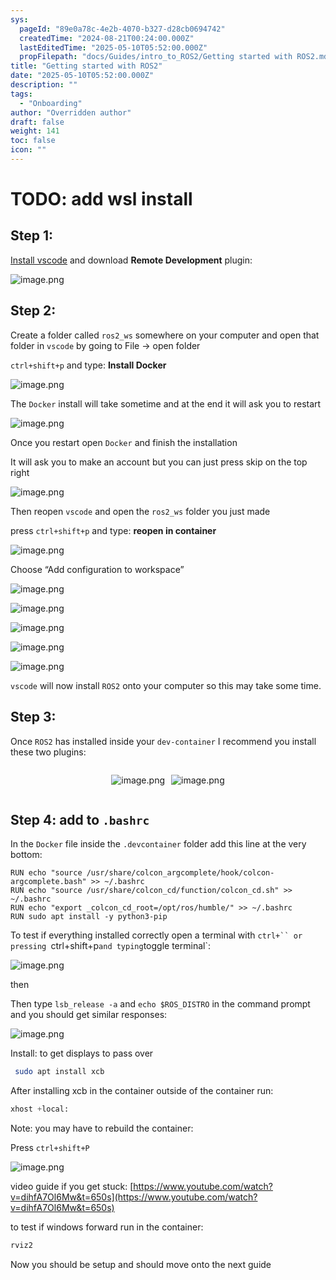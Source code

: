 ```yaml
---
sys:
  pageId: "89e0a78c-4e2b-4070-b327-d28cb0694742"
  createdTime: "2024-08-21T00:24:00.000Z"
  lastEditedTime: "2025-05-10T05:52:00.000Z"
  propFilepath: "docs/Guides/intro_to_ROS2/Getting started with ROS2.md"
title: "Getting started with ROS2"
date: "2025-05-10T05:52:00.000Z"
description: ""
tags:
  - "Onboarding"
author: "Overridden author"
draft: false
weight: 141
toc: false
icon: ""
---
```


# TODO: add wsl install

## Step 1:

[Install vscode](https://code.visualstudio.com/download) and download **Remote Development** plugin:

![image.png](https://prod-files-secure.s3.us-west-2.amazonaws.com/d518164a-d88e-44d1-a4ee-3adb3bd8bce0/efb52993-1881-4a40-b95e-6f020334f022/image.png?X-Amz-Algorithm=AWS4-HMAC-SHA256&X-Amz-Content-Sha256=UNSIGNED-PAYLOAD&X-Amz-Credential=ASIAZI2LB466RFC5KFYJ%2F20250704%2Fus-west-2%2Fs3%2Faws4_request&X-Amz-Date=20250704T110823Z&X-Amz-Expires=3600&X-Amz-Security-Token=IQoJb3JpZ2luX2VjECIaCXVzLXdlc3QtMiJHMEUCIQDYHFWaheD%2FrhCF7WMMYyxTaZcO7kMchUNYLM83d7jgJwIgQRV91q02OkFvW8U%2F9iceYA6j58iSXzxwkRl49PWIRy8q%2FwMIKxAAGgw2Mzc0MjMxODM4MDUiDLZhTNkSSuegys3GNyrcA%2BlrYxGznSdilxsadzjy87IjAcKygr%2F%2FMis1oj5e0m5U6Z434iYOuTF3gtvzGSJts9wWzejAfC1VD66H8dCz7lFpufZOhlb%2BLCMe4UdJg9AQiiXGWQwquAnrpEjV0hPGu0P%2F2JHeUVCyiKGVRMO2x5QuCn%2FgPq%2B7ZxFt6TgzPPSnXfn2YRXeT%2FU2R2c09gicCVTZ0SOYFyyT1agQ8KEVCnFPm%2FIdgQDkss5F%2BjcyHUQhXn6%2FvrsX73dsY4TkiOvdxaqeu%2FDP4Xihv4xEIgIfh1G2vhLdAftr0CeutgcbbXxyBQ8j7nqitANUioR65ODzEWWJgiKyhnxdDrPY6fMrUi%2BmofoxCR4iwZsQCZZZD04zwE1zrjLZ1X0joy%2BESci%2BAN%2F3mKyjVFwTa8mejhED%2Bsx%2BzDXf%2FyI3P%2FAl8apge97rpStQTQ7pcGcsY0dWQVh1IUWhWeV%2F9AICa5%2FGW%2FY%2B9kWNc7umfn31FtvdQmyEIMAaLSGm3jijEMBaRt1LC03JhkrqTUGjjycA%2FLPHIoJWJV54VmTR0d3bUby4%2FCvwLG4Gfb66%2BMDVVGs1owyMU4wETkDIFzZTAizszeUQ54rTtgVkjXVHyEp%2BHZo6U5ksXGP5QCirMCd2Ii96lxPMMO29nsMGOqUB7c%2BCEOguNGvbnQC7g3%2FZqWj4rjtXArR%2FcVHqW7yEf%2B0LK6cHIZmomA9UvJa5Zu7sYBkOt%2BWH9T%2BayWhAGMDyiwgzk00a4rnVp%2BZLZhJ7fKHpkFwq6nmrtceK68uUcHFq%2BXu4aYsa%2BzHoOYvwRnFAOIV%2FjbWS4ARnH3g%2FSxTl85rJRUxTLgxu6xuK85lTmhn7PcswgyiWccJhBjhPlBZyWs8aEHb%2F&X-Amz-Signature=290907997fe4bb38fd95343bbf29eeaf3cad029021805aabc97a85ec82b784b3&X-Amz-SignedHeaders=host&x-amz-checksum-mode=ENABLED&x-id=GetObject)

## Step 2:

Create a folder called `ros2_ws` somewhere on your computer and open that folder in `vscode` by going to File → open folder 

`ctrl+shift+p` and type: **Install Docker**

![image.png](https://prod-files-secure.s3.us-west-2.amazonaws.com/d518164a-d88e-44d1-a4ee-3adb3bd8bce0/2269dc0e-1cd5-47ff-bceb-c04ad9b2eab0/image.png?X-Amz-Algorithm=AWS4-HMAC-SHA256&X-Amz-Content-Sha256=UNSIGNED-PAYLOAD&X-Amz-Credential=ASIAZI2LB466RFC5KFYJ%2F20250704%2Fus-west-2%2Fs3%2Faws4_request&X-Amz-Date=20250704T110823Z&X-Amz-Expires=3600&X-Amz-Security-Token=IQoJb3JpZ2luX2VjECIaCXVzLXdlc3QtMiJHMEUCIQDYHFWaheD%2FrhCF7WMMYyxTaZcO7kMchUNYLM83d7jgJwIgQRV91q02OkFvW8U%2F9iceYA6j58iSXzxwkRl49PWIRy8q%2FwMIKxAAGgw2Mzc0MjMxODM4MDUiDLZhTNkSSuegys3GNyrcA%2BlrYxGznSdilxsadzjy87IjAcKygr%2F%2FMis1oj5e0m5U6Z434iYOuTF3gtvzGSJts9wWzejAfC1VD66H8dCz7lFpufZOhlb%2BLCMe4UdJg9AQiiXGWQwquAnrpEjV0hPGu0P%2F2JHeUVCyiKGVRMO2x5QuCn%2FgPq%2B7ZxFt6TgzPPSnXfn2YRXeT%2FU2R2c09gicCVTZ0SOYFyyT1agQ8KEVCnFPm%2FIdgQDkss5F%2BjcyHUQhXn6%2FvrsX73dsY4TkiOvdxaqeu%2FDP4Xihv4xEIgIfh1G2vhLdAftr0CeutgcbbXxyBQ8j7nqitANUioR65ODzEWWJgiKyhnxdDrPY6fMrUi%2BmofoxCR4iwZsQCZZZD04zwE1zrjLZ1X0joy%2BESci%2BAN%2F3mKyjVFwTa8mejhED%2Bsx%2BzDXf%2FyI3P%2FAl8apge97rpStQTQ7pcGcsY0dWQVh1IUWhWeV%2F9AICa5%2FGW%2FY%2B9kWNc7umfn31FtvdQmyEIMAaLSGm3jijEMBaRt1LC03JhkrqTUGjjycA%2FLPHIoJWJV54VmTR0d3bUby4%2FCvwLG4Gfb66%2BMDVVGs1owyMU4wETkDIFzZTAizszeUQ54rTtgVkjXVHyEp%2BHZo6U5ksXGP5QCirMCd2Ii96lxPMMO29nsMGOqUB7c%2BCEOguNGvbnQC7g3%2FZqWj4rjtXArR%2FcVHqW7yEf%2B0LK6cHIZmomA9UvJa5Zu7sYBkOt%2BWH9T%2BayWhAGMDyiwgzk00a4rnVp%2BZLZhJ7fKHpkFwq6nmrtceK68uUcHFq%2BXu4aYsa%2BzHoOYvwRnFAOIV%2FjbWS4ARnH3g%2FSxTl85rJRUxTLgxu6xuK85lTmhn7PcswgyiWccJhBjhPlBZyWs8aEHb%2F&X-Amz-Signature=6c247ef832160713dcf8726b35a1c72ce313820728abd7af17ff49c1a0be1908&X-Amz-SignedHeaders=host&x-amz-checksum-mode=ENABLED&x-id=GetObject)

The `Docker` install will take sometime and at the end it will ask you to restart

![image.png](https://prod-files-secure.s3.us-west-2.amazonaws.com/d518164a-d88e-44d1-a4ee-3adb3bd8bce0/ed233f78-be33-4b1f-b89c-9c346c0e961e/image.png?X-Amz-Algorithm=AWS4-HMAC-SHA256&X-Amz-Content-Sha256=UNSIGNED-PAYLOAD&X-Amz-Credential=ASIAZI2LB466RFC5KFYJ%2F20250704%2Fus-west-2%2Fs3%2Faws4_request&X-Amz-Date=20250704T110823Z&X-Amz-Expires=3600&X-Amz-Security-Token=IQoJb3JpZ2luX2VjECIaCXVzLXdlc3QtMiJHMEUCIQDYHFWaheD%2FrhCF7WMMYyxTaZcO7kMchUNYLM83d7jgJwIgQRV91q02OkFvW8U%2F9iceYA6j58iSXzxwkRl49PWIRy8q%2FwMIKxAAGgw2Mzc0MjMxODM4MDUiDLZhTNkSSuegys3GNyrcA%2BlrYxGznSdilxsadzjy87IjAcKygr%2F%2FMis1oj5e0m5U6Z434iYOuTF3gtvzGSJts9wWzejAfC1VD66H8dCz7lFpufZOhlb%2BLCMe4UdJg9AQiiXGWQwquAnrpEjV0hPGu0P%2F2JHeUVCyiKGVRMO2x5QuCn%2FgPq%2B7ZxFt6TgzPPSnXfn2YRXeT%2FU2R2c09gicCVTZ0SOYFyyT1agQ8KEVCnFPm%2FIdgQDkss5F%2BjcyHUQhXn6%2FvrsX73dsY4TkiOvdxaqeu%2FDP4Xihv4xEIgIfh1G2vhLdAftr0CeutgcbbXxyBQ8j7nqitANUioR65ODzEWWJgiKyhnxdDrPY6fMrUi%2BmofoxCR4iwZsQCZZZD04zwE1zrjLZ1X0joy%2BESci%2BAN%2F3mKyjVFwTa8mejhED%2Bsx%2BzDXf%2FyI3P%2FAl8apge97rpStQTQ7pcGcsY0dWQVh1IUWhWeV%2F9AICa5%2FGW%2FY%2B9kWNc7umfn31FtvdQmyEIMAaLSGm3jijEMBaRt1LC03JhkrqTUGjjycA%2FLPHIoJWJV54VmTR0d3bUby4%2FCvwLG4Gfb66%2BMDVVGs1owyMU4wETkDIFzZTAizszeUQ54rTtgVkjXVHyEp%2BHZo6U5ksXGP5QCirMCd2Ii96lxPMMO29nsMGOqUB7c%2BCEOguNGvbnQC7g3%2FZqWj4rjtXArR%2FcVHqW7yEf%2B0LK6cHIZmomA9UvJa5Zu7sYBkOt%2BWH9T%2BayWhAGMDyiwgzk00a4rnVp%2BZLZhJ7fKHpkFwq6nmrtceK68uUcHFq%2BXu4aYsa%2BzHoOYvwRnFAOIV%2FjbWS4ARnH3g%2FSxTl85rJRUxTLgxu6xuK85lTmhn7PcswgyiWccJhBjhPlBZyWs8aEHb%2F&X-Amz-Signature=4b3c8dca2931b3fa0dd6ca7a929741f8007bbfbfad060e948f53a709abdebdb9&X-Amz-SignedHeaders=host&x-amz-checksum-mode=ENABLED&x-id=GetObject)

Once you restart open `Docker` and finish the installation

It will ask you to make an account but you can just press skip on the top right

![image.png](https://prod-files-secure.s3.us-west-2.amazonaws.com/d518164a-d88e-44d1-a4ee-3adb3bd8bce0/21010ad9-1659-4fd9-9f59-9932a09b2a3d/image.png?X-Amz-Algorithm=AWS4-HMAC-SHA256&X-Amz-Content-Sha256=UNSIGNED-PAYLOAD&X-Amz-Credential=ASIAZI2LB466RFC5KFYJ%2F20250704%2Fus-west-2%2Fs3%2Faws4_request&X-Amz-Date=20250704T110823Z&X-Amz-Expires=3600&X-Amz-Security-Token=IQoJb3JpZ2luX2VjECIaCXVzLXdlc3QtMiJHMEUCIQDYHFWaheD%2FrhCF7WMMYyxTaZcO7kMchUNYLM83d7jgJwIgQRV91q02OkFvW8U%2F9iceYA6j58iSXzxwkRl49PWIRy8q%2FwMIKxAAGgw2Mzc0MjMxODM4MDUiDLZhTNkSSuegys3GNyrcA%2BlrYxGznSdilxsadzjy87IjAcKygr%2F%2FMis1oj5e0m5U6Z434iYOuTF3gtvzGSJts9wWzejAfC1VD66H8dCz7lFpufZOhlb%2BLCMe4UdJg9AQiiXGWQwquAnrpEjV0hPGu0P%2F2JHeUVCyiKGVRMO2x5QuCn%2FgPq%2B7ZxFt6TgzPPSnXfn2YRXeT%2FU2R2c09gicCVTZ0SOYFyyT1agQ8KEVCnFPm%2FIdgQDkss5F%2BjcyHUQhXn6%2FvrsX73dsY4TkiOvdxaqeu%2FDP4Xihv4xEIgIfh1G2vhLdAftr0CeutgcbbXxyBQ8j7nqitANUioR65ODzEWWJgiKyhnxdDrPY6fMrUi%2BmofoxCR4iwZsQCZZZD04zwE1zrjLZ1X0joy%2BESci%2BAN%2F3mKyjVFwTa8mejhED%2Bsx%2BzDXf%2FyI3P%2FAl8apge97rpStQTQ7pcGcsY0dWQVh1IUWhWeV%2F9AICa5%2FGW%2FY%2B9kWNc7umfn31FtvdQmyEIMAaLSGm3jijEMBaRt1LC03JhkrqTUGjjycA%2FLPHIoJWJV54VmTR0d3bUby4%2FCvwLG4Gfb66%2BMDVVGs1owyMU4wETkDIFzZTAizszeUQ54rTtgVkjXVHyEp%2BHZo6U5ksXGP5QCirMCd2Ii96lxPMMO29nsMGOqUB7c%2BCEOguNGvbnQC7g3%2FZqWj4rjtXArR%2FcVHqW7yEf%2B0LK6cHIZmomA9UvJa5Zu7sYBkOt%2BWH9T%2BayWhAGMDyiwgzk00a4rnVp%2BZLZhJ7fKHpkFwq6nmrtceK68uUcHFq%2BXu4aYsa%2BzHoOYvwRnFAOIV%2FjbWS4ARnH3g%2FSxTl85rJRUxTLgxu6xuK85lTmhn7PcswgyiWccJhBjhPlBZyWs8aEHb%2F&X-Amz-Signature=cb91b9f636ad8a3e868eaabffd27eb8b3da6eb920ea09584a4aaea9170eeeb4b&X-Amz-SignedHeaders=host&x-amz-checksum-mode=ENABLED&x-id=GetObject)

Then reopen `vscode` and open the `ros2_ws` folder you just made

press `ctrl+shift+p` and type: **reopen in container**

![image.png](https://prod-files-secure.s3.us-west-2.amazonaws.com/d518164a-d88e-44d1-a4ee-3adb3bd8bce0/4e93b8c2-41ad-488c-8095-c74205196118/image.png?X-Amz-Algorithm=AWS4-HMAC-SHA256&X-Amz-Content-Sha256=UNSIGNED-PAYLOAD&X-Amz-Credential=ASIAZI2LB466RFC5KFYJ%2F20250704%2Fus-west-2%2Fs3%2Faws4_request&X-Amz-Date=20250704T110823Z&X-Amz-Expires=3600&X-Amz-Security-Token=IQoJb3JpZ2luX2VjECIaCXVzLXdlc3QtMiJHMEUCIQDYHFWaheD%2FrhCF7WMMYyxTaZcO7kMchUNYLM83d7jgJwIgQRV91q02OkFvW8U%2F9iceYA6j58iSXzxwkRl49PWIRy8q%2FwMIKxAAGgw2Mzc0MjMxODM4MDUiDLZhTNkSSuegys3GNyrcA%2BlrYxGznSdilxsadzjy87IjAcKygr%2F%2FMis1oj5e0m5U6Z434iYOuTF3gtvzGSJts9wWzejAfC1VD66H8dCz7lFpufZOhlb%2BLCMe4UdJg9AQiiXGWQwquAnrpEjV0hPGu0P%2F2JHeUVCyiKGVRMO2x5QuCn%2FgPq%2B7ZxFt6TgzPPSnXfn2YRXeT%2FU2R2c09gicCVTZ0SOYFyyT1agQ8KEVCnFPm%2FIdgQDkss5F%2BjcyHUQhXn6%2FvrsX73dsY4TkiOvdxaqeu%2FDP4Xihv4xEIgIfh1G2vhLdAftr0CeutgcbbXxyBQ8j7nqitANUioR65ODzEWWJgiKyhnxdDrPY6fMrUi%2BmofoxCR4iwZsQCZZZD04zwE1zrjLZ1X0joy%2BESci%2BAN%2F3mKyjVFwTa8mejhED%2Bsx%2BzDXf%2FyI3P%2FAl8apge97rpStQTQ7pcGcsY0dWQVh1IUWhWeV%2F9AICa5%2FGW%2FY%2B9kWNc7umfn31FtvdQmyEIMAaLSGm3jijEMBaRt1LC03JhkrqTUGjjycA%2FLPHIoJWJV54VmTR0d3bUby4%2FCvwLG4Gfb66%2BMDVVGs1owyMU4wETkDIFzZTAizszeUQ54rTtgVkjXVHyEp%2BHZo6U5ksXGP5QCirMCd2Ii96lxPMMO29nsMGOqUB7c%2BCEOguNGvbnQC7g3%2FZqWj4rjtXArR%2FcVHqW7yEf%2B0LK6cHIZmomA9UvJa5Zu7sYBkOt%2BWH9T%2BayWhAGMDyiwgzk00a4rnVp%2BZLZhJ7fKHpkFwq6nmrtceK68uUcHFq%2BXu4aYsa%2BzHoOYvwRnFAOIV%2FjbWS4ARnH3g%2FSxTl85rJRUxTLgxu6xuK85lTmhn7PcswgyiWccJhBjhPlBZyWs8aEHb%2F&X-Amz-Signature=79ef4fbd0610bb3ec70863ebb9c5e86f2645995d08ccb42c5276ff4865b97123&X-Amz-SignedHeaders=host&x-amz-checksum-mode=ENABLED&x-id=GetObject)

Choose “Add configuration to workspace”

![image.png](https://prod-files-secure.s3.us-west-2.amazonaws.com/d518164a-d88e-44d1-a4ee-3adb3bd8bce0/9560b282-5060-4989-ba37-97e7b2c22476/image.png?X-Amz-Algorithm=AWS4-HMAC-SHA256&X-Amz-Content-Sha256=UNSIGNED-PAYLOAD&X-Amz-Credential=ASIAZI2LB466RFC5KFYJ%2F20250704%2Fus-west-2%2Fs3%2Faws4_request&X-Amz-Date=20250704T110823Z&X-Amz-Expires=3600&X-Amz-Security-Token=IQoJb3JpZ2luX2VjECIaCXVzLXdlc3QtMiJHMEUCIQDYHFWaheD%2FrhCF7WMMYyxTaZcO7kMchUNYLM83d7jgJwIgQRV91q02OkFvW8U%2F9iceYA6j58iSXzxwkRl49PWIRy8q%2FwMIKxAAGgw2Mzc0MjMxODM4MDUiDLZhTNkSSuegys3GNyrcA%2BlrYxGznSdilxsadzjy87IjAcKygr%2F%2FMis1oj5e0m5U6Z434iYOuTF3gtvzGSJts9wWzejAfC1VD66H8dCz7lFpufZOhlb%2BLCMe4UdJg9AQiiXGWQwquAnrpEjV0hPGu0P%2F2JHeUVCyiKGVRMO2x5QuCn%2FgPq%2B7ZxFt6TgzPPSnXfn2YRXeT%2FU2R2c09gicCVTZ0SOYFyyT1agQ8KEVCnFPm%2FIdgQDkss5F%2BjcyHUQhXn6%2FvrsX73dsY4TkiOvdxaqeu%2FDP4Xihv4xEIgIfh1G2vhLdAftr0CeutgcbbXxyBQ8j7nqitANUioR65ODzEWWJgiKyhnxdDrPY6fMrUi%2BmofoxCR4iwZsQCZZZD04zwE1zrjLZ1X0joy%2BESci%2BAN%2F3mKyjVFwTa8mejhED%2Bsx%2BzDXf%2FyI3P%2FAl8apge97rpStQTQ7pcGcsY0dWQVh1IUWhWeV%2F9AICa5%2FGW%2FY%2B9kWNc7umfn31FtvdQmyEIMAaLSGm3jijEMBaRt1LC03JhkrqTUGjjycA%2FLPHIoJWJV54VmTR0d3bUby4%2FCvwLG4Gfb66%2BMDVVGs1owyMU4wETkDIFzZTAizszeUQ54rTtgVkjXVHyEp%2BHZo6U5ksXGP5QCirMCd2Ii96lxPMMO29nsMGOqUB7c%2BCEOguNGvbnQC7g3%2FZqWj4rjtXArR%2FcVHqW7yEf%2B0LK6cHIZmomA9UvJa5Zu7sYBkOt%2BWH9T%2BayWhAGMDyiwgzk00a4rnVp%2BZLZhJ7fKHpkFwq6nmrtceK68uUcHFq%2BXu4aYsa%2BzHoOYvwRnFAOIV%2FjbWS4ARnH3g%2FSxTl85rJRUxTLgxu6xuK85lTmhn7PcswgyiWccJhBjhPlBZyWs8aEHb%2F&X-Amz-Signature=aca16e4c6b226760d6ee9393039edbb484421d2e685886bf5d96549574af7c93&X-Amz-SignedHeaders=host&x-amz-checksum-mode=ENABLED&x-id=GetObject)

![image.png](https://prod-files-secure.s3.us-west-2.amazonaws.com/d518164a-d88e-44d1-a4ee-3adb3bd8bce0/2ee63f81-886b-48e8-a553-dc6e5eac99e4/image.png?X-Amz-Algorithm=AWS4-HMAC-SHA256&X-Amz-Content-Sha256=UNSIGNED-PAYLOAD&X-Amz-Credential=ASIAZI2LB466RFC5KFYJ%2F20250704%2Fus-west-2%2Fs3%2Faws4_request&X-Amz-Date=20250704T110823Z&X-Amz-Expires=3600&X-Amz-Security-Token=IQoJb3JpZ2luX2VjECIaCXVzLXdlc3QtMiJHMEUCIQDYHFWaheD%2FrhCF7WMMYyxTaZcO7kMchUNYLM83d7jgJwIgQRV91q02OkFvW8U%2F9iceYA6j58iSXzxwkRl49PWIRy8q%2FwMIKxAAGgw2Mzc0MjMxODM4MDUiDLZhTNkSSuegys3GNyrcA%2BlrYxGznSdilxsadzjy87IjAcKygr%2F%2FMis1oj5e0m5U6Z434iYOuTF3gtvzGSJts9wWzejAfC1VD66H8dCz7lFpufZOhlb%2BLCMe4UdJg9AQiiXGWQwquAnrpEjV0hPGu0P%2F2JHeUVCyiKGVRMO2x5QuCn%2FgPq%2B7ZxFt6TgzPPSnXfn2YRXeT%2FU2R2c09gicCVTZ0SOYFyyT1agQ8KEVCnFPm%2FIdgQDkss5F%2BjcyHUQhXn6%2FvrsX73dsY4TkiOvdxaqeu%2FDP4Xihv4xEIgIfh1G2vhLdAftr0CeutgcbbXxyBQ8j7nqitANUioR65ODzEWWJgiKyhnxdDrPY6fMrUi%2BmofoxCR4iwZsQCZZZD04zwE1zrjLZ1X0joy%2BESci%2BAN%2F3mKyjVFwTa8mejhED%2Bsx%2BzDXf%2FyI3P%2FAl8apge97rpStQTQ7pcGcsY0dWQVh1IUWhWeV%2F9AICa5%2FGW%2FY%2B9kWNc7umfn31FtvdQmyEIMAaLSGm3jijEMBaRt1LC03JhkrqTUGjjycA%2FLPHIoJWJV54VmTR0d3bUby4%2FCvwLG4Gfb66%2BMDVVGs1owyMU4wETkDIFzZTAizszeUQ54rTtgVkjXVHyEp%2BHZo6U5ksXGP5QCirMCd2Ii96lxPMMO29nsMGOqUB7c%2BCEOguNGvbnQC7g3%2FZqWj4rjtXArR%2FcVHqW7yEf%2B0LK6cHIZmomA9UvJa5Zu7sYBkOt%2BWH9T%2BayWhAGMDyiwgzk00a4rnVp%2BZLZhJ7fKHpkFwq6nmrtceK68uUcHFq%2BXu4aYsa%2BzHoOYvwRnFAOIV%2FjbWS4ARnH3g%2FSxTl85rJRUxTLgxu6xuK85lTmhn7PcswgyiWccJhBjhPlBZyWs8aEHb%2F&X-Amz-Signature=3fa730ff1531008eb0e35f15ecb4f06aa68594d9f231c671235a6ed4aec49908&X-Amz-SignedHeaders=host&x-amz-checksum-mode=ENABLED&x-id=GetObject)

![image.png](https://prod-files-secure.s3.us-west-2.amazonaws.com/d518164a-d88e-44d1-a4ee-3adb3bd8bce0/ae1580b2-b048-407e-aed9-b584224a7a04/image.png?X-Amz-Algorithm=AWS4-HMAC-SHA256&X-Amz-Content-Sha256=UNSIGNED-PAYLOAD&X-Amz-Credential=ASIAZI2LB466RFC5KFYJ%2F20250704%2Fus-west-2%2Fs3%2Faws4_request&X-Amz-Date=20250704T110823Z&X-Amz-Expires=3600&X-Amz-Security-Token=IQoJb3JpZ2luX2VjECIaCXVzLXdlc3QtMiJHMEUCIQDYHFWaheD%2FrhCF7WMMYyxTaZcO7kMchUNYLM83d7jgJwIgQRV91q02OkFvW8U%2F9iceYA6j58iSXzxwkRl49PWIRy8q%2FwMIKxAAGgw2Mzc0MjMxODM4MDUiDLZhTNkSSuegys3GNyrcA%2BlrYxGznSdilxsadzjy87IjAcKygr%2F%2FMis1oj5e0m5U6Z434iYOuTF3gtvzGSJts9wWzejAfC1VD66H8dCz7lFpufZOhlb%2BLCMe4UdJg9AQiiXGWQwquAnrpEjV0hPGu0P%2F2JHeUVCyiKGVRMO2x5QuCn%2FgPq%2B7ZxFt6TgzPPSnXfn2YRXeT%2FU2R2c09gicCVTZ0SOYFyyT1agQ8KEVCnFPm%2FIdgQDkss5F%2BjcyHUQhXn6%2FvrsX73dsY4TkiOvdxaqeu%2FDP4Xihv4xEIgIfh1G2vhLdAftr0CeutgcbbXxyBQ8j7nqitANUioR65ODzEWWJgiKyhnxdDrPY6fMrUi%2BmofoxCR4iwZsQCZZZD04zwE1zrjLZ1X0joy%2BESci%2BAN%2F3mKyjVFwTa8mejhED%2Bsx%2BzDXf%2FyI3P%2FAl8apge97rpStQTQ7pcGcsY0dWQVh1IUWhWeV%2F9AICa5%2FGW%2FY%2B9kWNc7umfn31FtvdQmyEIMAaLSGm3jijEMBaRt1LC03JhkrqTUGjjycA%2FLPHIoJWJV54VmTR0d3bUby4%2FCvwLG4Gfb66%2BMDVVGs1owyMU4wETkDIFzZTAizszeUQ54rTtgVkjXVHyEp%2BHZo6U5ksXGP5QCirMCd2Ii96lxPMMO29nsMGOqUB7c%2BCEOguNGvbnQC7g3%2FZqWj4rjtXArR%2FcVHqW7yEf%2B0LK6cHIZmomA9UvJa5Zu7sYBkOt%2BWH9T%2BayWhAGMDyiwgzk00a4rnVp%2BZLZhJ7fKHpkFwq6nmrtceK68uUcHFq%2BXu4aYsa%2BzHoOYvwRnFAOIV%2FjbWS4ARnH3g%2FSxTl85rJRUxTLgxu6xuK85lTmhn7PcswgyiWccJhBjhPlBZyWs8aEHb%2F&X-Amz-Signature=df3ee7d7630f935ea044d54d83eefbefa022abac70b986ee7c7072b1400f49c5&X-Amz-SignedHeaders=host&x-amz-checksum-mode=ENABLED&x-id=GetObject)

![image.png](https://prod-files-secure.s3.us-west-2.amazonaws.com/d518164a-d88e-44d1-a4ee-3adb3bd8bce0/53255b28-f75e-430f-b9e3-c0ac8577e42b/image.png?X-Amz-Algorithm=AWS4-HMAC-SHA256&X-Amz-Content-Sha256=UNSIGNED-PAYLOAD&X-Amz-Credential=ASIAZI2LB466RFC5KFYJ%2F20250704%2Fus-west-2%2Fs3%2Faws4_request&X-Amz-Date=20250704T110823Z&X-Amz-Expires=3600&X-Amz-Security-Token=IQoJb3JpZ2luX2VjECIaCXVzLXdlc3QtMiJHMEUCIQDYHFWaheD%2FrhCF7WMMYyxTaZcO7kMchUNYLM83d7jgJwIgQRV91q02OkFvW8U%2F9iceYA6j58iSXzxwkRl49PWIRy8q%2FwMIKxAAGgw2Mzc0MjMxODM4MDUiDLZhTNkSSuegys3GNyrcA%2BlrYxGznSdilxsadzjy87IjAcKygr%2F%2FMis1oj5e0m5U6Z434iYOuTF3gtvzGSJts9wWzejAfC1VD66H8dCz7lFpufZOhlb%2BLCMe4UdJg9AQiiXGWQwquAnrpEjV0hPGu0P%2F2JHeUVCyiKGVRMO2x5QuCn%2FgPq%2B7ZxFt6TgzPPSnXfn2YRXeT%2FU2R2c09gicCVTZ0SOYFyyT1agQ8KEVCnFPm%2FIdgQDkss5F%2BjcyHUQhXn6%2FvrsX73dsY4TkiOvdxaqeu%2FDP4Xihv4xEIgIfh1G2vhLdAftr0CeutgcbbXxyBQ8j7nqitANUioR65ODzEWWJgiKyhnxdDrPY6fMrUi%2BmofoxCR4iwZsQCZZZD04zwE1zrjLZ1X0joy%2BESci%2BAN%2F3mKyjVFwTa8mejhED%2Bsx%2BzDXf%2FyI3P%2FAl8apge97rpStQTQ7pcGcsY0dWQVh1IUWhWeV%2F9AICa5%2FGW%2FY%2B9kWNc7umfn31FtvdQmyEIMAaLSGm3jijEMBaRt1LC03JhkrqTUGjjycA%2FLPHIoJWJV54VmTR0d3bUby4%2FCvwLG4Gfb66%2BMDVVGs1owyMU4wETkDIFzZTAizszeUQ54rTtgVkjXVHyEp%2BHZo6U5ksXGP5QCirMCd2Ii96lxPMMO29nsMGOqUB7c%2BCEOguNGvbnQC7g3%2FZqWj4rjtXArR%2FcVHqW7yEf%2B0LK6cHIZmomA9UvJa5Zu7sYBkOt%2BWH9T%2BayWhAGMDyiwgzk00a4rnVp%2BZLZhJ7fKHpkFwq6nmrtceK68uUcHFq%2BXu4aYsa%2BzHoOYvwRnFAOIV%2FjbWS4ARnH3g%2FSxTl85rJRUxTLgxu6xuK85lTmhn7PcswgyiWccJhBjhPlBZyWs8aEHb%2F&X-Amz-Signature=6236fc568555d4d8954aa15cd38974bf7cf9c6070fd3e2c39735f4d564f86aec&X-Amz-SignedHeaders=host&x-amz-checksum-mode=ENABLED&x-id=GetObject)

![image.png](https://prod-files-secure.s3.us-west-2.amazonaws.com/d518164a-d88e-44d1-a4ee-3adb3bd8bce0/7c562767-5af9-4ffb-97d1-327bcdf4ee00/image.png?X-Amz-Algorithm=AWS4-HMAC-SHA256&X-Amz-Content-Sha256=UNSIGNED-PAYLOAD&X-Amz-Credential=ASIAZI2LB466RFC5KFYJ%2F20250704%2Fus-west-2%2Fs3%2Faws4_request&X-Amz-Date=20250704T110823Z&X-Amz-Expires=3600&X-Amz-Security-Token=IQoJb3JpZ2luX2VjECIaCXVzLXdlc3QtMiJHMEUCIQDYHFWaheD%2FrhCF7WMMYyxTaZcO7kMchUNYLM83d7jgJwIgQRV91q02OkFvW8U%2F9iceYA6j58iSXzxwkRl49PWIRy8q%2FwMIKxAAGgw2Mzc0MjMxODM4MDUiDLZhTNkSSuegys3GNyrcA%2BlrYxGznSdilxsadzjy87IjAcKygr%2F%2FMis1oj5e0m5U6Z434iYOuTF3gtvzGSJts9wWzejAfC1VD66H8dCz7lFpufZOhlb%2BLCMe4UdJg9AQiiXGWQwquAnrpEjV0hPGu0P%2F2JHeUVCyiKGVRMO2x5QuCn%2FgPq%2B7ZxFt6TgzPPSnXfn2YRXeT%2FU2R2c09gicCVTZ0SOYFyyT1agQ8KEVCnFPm%2FIdgQDkss5F%2BjcyHUQhXn6%2FvrsX73dsY4TkiOvdxaqeu%2FDP4Xihv4xEIgIfh1G2vhLdAftr0CeutgcbbXxyBQ8j7nqitANUioR65ODzEWWJgiKyhnxdDrPY6fMrUi%2BmofoxCR4iwZsQCZZZD04zwE1zrjLZ1X0joy%2BESci%2BAN%2F3mKyjVFwTa8mejhED%2Bsx%2BzDXf%2FyI3P%2FAl8apge97rpStQTQ7pcGcsY0dWQVh1IUWhWeV%2F9AICa5%2FGW%2FY%2B9kWNc7umfn31FtvdQmyEIMAaLSGm3jijEMBaRt1LC03JhkrqTUGjjycA%2FLPHIoJWJV54VmTR0d3bUby4%2FCvwLG4Gfb66%2BMDVVGs1owyMU4wETkDIFzZTAizszeUQ54rTtgVkjXVHyEp%2BHZo6U5ksXGP5QCirMCd2Ii96lxPMMO29nsMGOqUB7c%2BCEOguNGvbnQC7g3%2FZqWj4rjtXArR%2FcVHqW7yEf%2B0LK6cHIZmomA9UvJa5Zu7sYBkOt%2BWH9T%2BayWhAGMDyiwgzk00a4rnVp%2BZLZhJ7fKHpkFwq6nmrtceK68uUcHFq%2BXu4aYsa%2BzHoOYvwRnFAOIV%2FjbWS4ARnH3g%2FSxTl85rJRUxTLgxu6xuK85lTmhn7PcswgyiWccJhBjhPlBZyWs8aEHb%2F&X-Amz-Signature=9be4aab4d6bf4e1d996a828a0028eb3649cf782158ed686b6e2c9a0e9c0c8c86&X-Amz-SignedHeaders=host&x-amz-checksum-mode=ENABLED&x-id=GetObject)

`vscode` will now install `ROS2` onto your computer so this may take some time.

## Step 3:

Once `ROS2` has installed inside your `dev-container` I recommend you install these two plugins:

<div style="display: flex;flex-direction: row; column-gap:10px; max-width: 630px;justify-content: center;">
<div>

![image.png](https://prod-files-secure.s3.us-west-2.amazonaws.com/d518164a-d88e-44d1-a4ee-3adb3bd8bce0/3fc3d550-5a54-4ba1-ba6b-faa01cdb7369/image.png?X-Amz-Algorithm=AWS4-HMAC-SHA256&X-Amz-Content-Sha256=UNSIGNED-PAYLOAD&X-Amz-Credential=ASIAZI2LB466UAIOFBTD%2F20250704%2Fus-west-2%2Fs3%2Faws4_request&X-Amz-Date=20250704T110826Z&X-Amz-Expires=3600&X-Amz-Security-Token=IQoJb3JpZ2luX2VjECIaCXVzLXdlc3QtMiJIMEYCIQCDqgRkeLhNGr5dnCnoyXXV8UXG6Pvzl%2FTpSt72gfH76QIhAOZ5MGic5oIOpX5nzmX2YiiTxmf%2BWHt%2B9afh45PK%2FOPfKv8DCCsQABoMNjM3NDIzMTgzODA1IgxJzcOUhsdwKBFT8Asq3APvyt6M6s2oVZs1ftAnVt%2FxxhFJvw8f5zL4k4EP%2FzcVy1wERRPTGT%2Bd44ibXEE90wNxMDCDW%2BT4gbIK5iT9Iaf3%2F13ezzrxi%2Bff2674L11yEwFt1yXo8%2BVbK4blGltdRhP208eutL%2BDFnS6iZi6%2F7%2BwC5FChkbZlkiOnoCUlPkQfFd17AmQGIGe%2FGmo5FXBFscodfhh2%2FMyW15IaAKAsjWyDFvb5GdPgv%2BrbVOXkY4Aph3XgYf9W0VTuh1J5b9qSOQsFKiqZVGdmz1jG8EKDawTFPKn8%2FcqioyaQFfqc205LeFXSCL4gKih8bczCVX%2FVQARtEw2ql6vFN3nmTjMi1kGhfBsp2XoC%2FF0gxMowcYS1oxZegkjqCNWxpdblxfhZNu%2FR7AvDYwsKtXQiWw8C4QwxjGTvWh4LgnvmfpSxMKIn3NYfBK8EVsX4LP8GHD5PhWX0V2Am%2Fdop7DchRC%2BBf1%2Fn7GyBvs%2BfbUyarb5nQOn691HWfqVLLeQ%2BBMjYK7DCS3hJ1UgU6I1725xrzczKurTui5El8QG2L6me0TAGAHYg1kdo6bG485gitJGipHlA3W8%2FSF8%2FRK6zhwQ8U3Fk596bT6aTYEcQD4wVpx6v%2Bw6E3NaNbrRUgGWVvj8mDC1vZ7DBjqkAQp%2BA3G9pppwpj5U311dC840W7NEH8hFqNOH3ULI3pjjy0Ab0LEPO5MGtf9hkZhUUNb2DSUXULGbtUjf%2FbUUaGnehr6KZ6xWJ%2FbR2o%2Bl7NfIoGAZiHGdMnZS7IxNyRfYRu0udG22zrshylKUObg0XXGpMpUacLXu4csjAuFrIOSpXFmfdr5ucuPHr7IfyicxJqMJvFuK1WeHhNKAvvGwZ3CwzLe%2F&X-Amz-Signature=aad47393b4440421716f5c9b72cb2e3050c31852f3c11a60dcff919159c668a1&X-Amz-SignedHeaders=host&x-amz-checksum-mode=ENABLED&x-id=GetObject)

</div>
<div>

![image.png](https://prod-files-secure.s3.us-west-2.amazonaws.com/d518164a-d88e-44d1-a4ee-3adb3bd8bce0/d994cc66-13c2-4093-a5a3-f84cf4601a82/image.png?X-Amz-Algorithm=AWS4-HMAC-SHA256&X-Amz-Content-Sha256=UNSIGNED-PAYLOAD&X-Amz-Credential=ASIAZI2LB466VKB5NWFS%2F20250704%2Fus-west-2%2Fs3%2Faws4_request&X-Amz-Date=20250704T110826Z&X-Amz-Expires=3600&X-Amz-Security-Token=IQoJb3JpZ2luX2VjECIaCXVzLXdlc3QtMiJHMEUCIQCrcNJoOqeyjG3NiREZbRSdEXS5qRq32IOqp6gdRC4ksAIgDy%2Ft6JuuGcI8qmpORZ49uE%2F6i1SmHk2%2FCL5JjCE6wUMq%2FwMIKxAAGgw2Mzc0MjMxODM4MDUiDJGW5yjqnVPJU6mFPyrcA56%2B6kyTy5FCXDeTXe2xdY72QXSGLleiO122XRbhu7qpYkl4cw14lDtlv7RYmi4QDkzb1xf8KHF8Y5jKKQ5gSQSMZ3eXXRapXOJm1AgyqsZ%2FF56MsVqdeSDlm%2BLTW1Znof%2BHJvP8LXbZ4k79uQA6CVMGvNtyJTv0vlUg0pp0kCCOC0wx41wLTPXzfbQb8NVJleeauHwM9QXXEVfRd1rVO3fr7AfkiXA6XOelVjGG3kTRw0y%2BNZTPBDwtT%2FxWoRklA%2Frxv7s5jxzbDJXPIWv62CURdxqlO%2Fz9LdMbK38j6o2qrQ%2BBScwB%2FxkM83jgHxF6JjFpBc2eJhNNlLkbdjrtEj2l2jDjC4D2fSLrygiuDIVAbg2VZ8vIO04u4o8ktSOStT0wvMtKqKOOBwtCGRarEZNyWBBQZpTJUqPXt6zVlHxMjbQUsoFQ9B%2Fdzg0jXCU%2BRb1WVdTEVrWbtKmz%2F3AUb6AIHHzT03liDP3j%2BWpR7ZP%2Frr6nk6GGgQRsCwj5AmhqEv%2BWglBLvlJqy7VCxiFSGdZr3zTiuOuGyznb4KaGrMZ5m%2Bgj65VngEIxCIfZAX%2BldoMeqllToQUYY%2FZObNqsR%2FzWT0wo4j%2FPgpTzZd5MCaFs5GnwZYuQdTEPAIeMMIm%2BnsMGOqUBRYQvBLE%2BhHyDurN74X9AO%2BNmElT3ZCA8fMWGwUaj9D%2BKK12jDS8%2FfKYO51YXthlqN80P%2Fb5OmLd%2FGPLRwAG57wn5%2BOdj2IiKddHbMBF5gPGwiA9n36H3I4ChhEfem1gRXPbzPEpTgqFJhhtNmjKb0hlABUPx5CUToF1Zsmyea3FY8AhuNYATSh4GII5KNe9XJ4tlHYvBTin0LXIYGba3FNwR4vIz&X-Amz-Signature=54c06dca7cc602dfa92be5c9f95da41c4e0143a9ea86d1058c3ff031edc6b27c&X-Amz-SignedHeaders=host&x-amz-checksum-mode=ENABLED&x-id=GetObject)

</div>
</div>

## Step 4: add to `.bashrc`

In the `Docker` file inside the `.devcontainer` folder add this line at the very bottom: 

```docker
RUN echo "source /usr/share/colcon_argcomplete/hook/colcon-argcomplete.bash" >> ~/.bashrc
RUN echo "source /usr/share/colcon_cd/function/colcon_cd.sh" >> ~/.bashrc
RUN echo "export _colcon_cd_root=/opt/ros/humble/" >> ~/.bashrc
RUN sudo apt install -y python3-pip 
```

To test if everything installed correctly open a terminal with `ctrl+`` or pressing `ctrl+shift+p` and typing `toggle terminal`:

![image.png](https://prod-files-secure.s3.us-west-2.amazonaws.com/d518164a-d88e-44d1-a4ee-3adb3bd8bce0/6a4943d8-b04e-4c02-9a58-775f3384d1a5/image.png?X-Amz-Algorithm=AWS4-HMAC-SHA256&X-Amz-Content-Sha256=UNSIGNED-PAYLOAD&X-Amz-Credential=ASIAZI2LB466RFC5KFYJ%2F20250704%2Fus-west-2%2Fs3%2Faws4_request&X-Amz-Date=20250704T110824Z&X-Amz-Expires=3600&X-Amz-Security-Token=IQoJb3JpZ2luX2VjECIaCXVzLXdlc3QtMiJHMEUCIQDYHFWaheD%2FrhCF7WMMYyxTaZcO7kMchUNYLM83d7jgJwIgQRV91q02OkFvW8U%2F9iceYA6j58iSXzxwkRl49PWIRy8q%2FwMIKxAAGgw2Mzc0MjMxODM4MDUiDLZhTNkSSuegys3GNyrcA%2BlrYxGznSdilxsadzjy87IjAcKygr%2F%2FMis1oj5e0m5U6Z434iYOuTF3gtvzGSJts9wWzejAfC1VD66H8dCz7lFpufZOhlb%2BLCMe4UdJg9AQiiXGWQwquAnrpEjV0hPGu0P%2F2JHeUVCyiKGVRMO2x5QuCn%2FgPq%2B7ZxFt6TgzPPSnXfn2YRXeT%2FU2R2c09gicCVTZ0SOYFyyT1agQ8KEVCnFPm%2FIdgQDkss5F%2BjcyHUQhXn6%2FvrsX73dsY4TkiOvdxaqeu%2FDP4Xihv4xEIgIfh1G2vhLdAftr0CeutgcbbXxyBQ8j7nqitANUioR65ODzEWWJgiKyhnxdDrPY6fMrUi%2BmofoxCR4iwZsQCZZZD04zwE1zrjLZ1X0joy%2BESci%2BAN%2F3mKyjVFwTa8mejhED%2Bsx%2BzDXf%2FyI3P%2FAl8apge97rpStQTQ7pcGcsY0dWQVh1IUWhWeV%2F9AICa5%2FGW%2FY%2B9kWNc7umfn31FtvdQmyEIMAaLSGm3jijEMBaRt1LC03JhkrqTUGjjycA%2FLPHIoJWJV54VmTR0d3bUby4%2FCvwLG4Gfb66%2BMDVVGs1owyMU4wETkDIFzZTAizszeUQ54rTtgVkjXVHyEp%2BHZo6U5ksXGP5QCirMCd2Ii96lxPMMO29nsMGOqUB7c%2BCEOguNGvbnQC7g3%2FZqWj4rjtXArR%2FcVHqW7yEf%2B0LK6cHIZmomA9UvJa5Zu7sYBkOt%2BWH9T%2BayWhAGMDyiwgzk00a4rnVp%2BZLZhJ7fKHpkFwq6nmrtceK68uUcHFq%2BXu4aYsa%2BzHoOYvwRnFAOIV%2FjbWS4ARnH3g%2FSxTl85rJRUxTLgxu6xuK85lTmhn7PcswgyiWccJhBjhPlBZyWs8aEHb%2F&X-Amz-Signature=756c961e977a004d20ee426f63fa893c5a959ebc42d7cd73ed758314b592f848&X-Amz-SignedHeaders=host&x-amz-checksum-mode=ENABLED&x-id=GetObject)

then 

Then type `lsb_release -a` and `echo $ROS_DISTRO` in the command prompt and you should get similar responses:

![image.png](https://prod-files-secure.s3.us-west-2.amazonaws.com/d518164a-d88e-44d1-a4ee-3adb3bd8bce0/3e635dec-a805-4e85-8b9e-d000e5b71a4e/image.png?X-Amz-Algorithm=AWS4-HMAC-SHA256&X-Amz-Content-Sha256=UNSIGNED-PAYLOAD&X-Amz-Credential=ASIAZI2LB466RFC5KFYJ%2F20250704%2Fus-west-2%2Fs3%2Faws4_request&X-Amz-Date=20250704T110824Z&X-Amz-Expires=3600&X-Amz-Security-Token=IQoJb3JpZ2luX2VjECIaCXVzLXdlc3QtMiJHMEUCIQDYHFWaheD%2FrhCF7WMMYyxTaZcO7kMchUNYLM83d7jgJwIgQRV91q02OkFvW8U%2F9iceYA6j58iSXzxwkRl49PWIRy8q%2FwMIKxAAGgw2Mzc0MjMxODM4MDUiDLZhTNkSSuegys3GNyrcA%2BlrYxGznSdilxsadzjy87IjAcKygr%2F%2FMis1oj5e0m5U6Z434iYOuTF3gtvzGSJts9wWzejAfC1VD66H8dCz7lFpufZOhlb%2BLCMe4UdJg9AQiiXGWQwquAnrpEjV0hPGu0P%2F2JHeUVCyiKGVRMO2x5QuCn%2FgPq%2B7ZxFt6TgzPPSnXfn2YRXeT%2FU2R2c09gicCVTZ0SOYFyyT1agQ8KEVCnFPm%2FIdgQDkss5F%2BjcyHUQhXn6%2FvrsX73dsY4TkiOvdxaqeu%2FDP4Xihv4xEIgIfh1G2vhLdAftr0CeutgcbbXxyBQ8j7nqitANUioR65ODzEWWJgiKyhnxdDrPY6fMrUi%2BmofoxCR4iwZsQCZZZD04zwE1zrjLZ1X0joy%2BESci%2BAN%2F3mKyjVFwTa8mejhED%2Bsx%2BzDXf%2FyI3P%2FAl8apge97rpStQTQ7pcGcsY0dWQVh1IUWhWeV%2F9AICa5%2FGW%2FY%2B9kWNc7umfn31FtvdQmyEIMAaLSGm3jijEMBaRt1LC03JhkrqTUGjjycA%2FLPHIoJWJV54VmTR0d3bUby4%2FCvwLG4Gfb66%2BMDVVGs1owyMU4wETkDIFzZTAizszeUQ54rTtgVkjXVHyEp%2BHZo6U5ksXGP5QCirMCd2Ii96lxPMMO29nsMGOqUB7c%2BCEOguNGvbnQC7g3%2FZqWj4rjtXArR%2FcVHqW7yEf%2B0LK6cHIZmomA9UvJa5Zu7sYBkOt%2BWH9T%2BayWhAGMDyiwgzk00a4rnVp%2BZLZhJ7fKHpkFwq6nmrtceK68uUcHFq%2BXu4aYsa%2BzHoOYvwRnFAOIV%2FjbWS4ARnH3g%2FSxTl85rJRUxTLgxu6xuK85lTmhn7PcswgyiWccJhBjhPlBZyWs8aEHb%2F&X-Amz-Signature=92c1c2ca08e3a3df80250306c480975ed6919cc65e2c250535fda299cc9ac2c5&X-Amz-SignedHeaders=host&x-amz-checksum-mode=ENABLED&x-id=GetObject)

Install:  to get displays to pass over

```bash
 sudo apt install xcb
```

After installing xcb in the container outside of the container run:

```python
xhost +local:
```

Note: you may have to rebuild the container:

Press `ctrl+shift+P`

![image.png](https://prod-files-secure.s3.us-west-2.amazonaws.com/d518164a-d88e-44d1-a4ee-3adb3bd8bce0/6c2be660-2618-4c38-9c26-53554f7a0b7b/image.png?X-Amz-Algorithm=AWS4-HMAC-SHA256&X-Amz-Content-Sha256=UNSIGNED-PAYLOAD&X-Amz-Credential=ASIAZI2LB466RFC5KFYJ%2F20250704%2Fus-west-2%2Fs3%2Faws4_request&X-Amz-Date=20250704T110824Z&X-Amz-Expires=3600&X-Amz-Security-Token=IQoJb3JpZ2luX2VjECIaCXVzLXdlc3QtMiJHMEUCIQDYHFWaheD%2FrhCF7WMMYyxTaZcO7kMchUNYLM83d7jgJwIgQRV91q02OkFvW8U%2F9iceYA6j58iSXzxwkRl49PWIRy8q%2FwMIKxAAGgw2Mzc0MjMxODM4MDUiDLZhTNkSSuegys3GNyrcA%2BlrYxGznSdilxsadzjy87IjAcKygr%2F%2FMis1oj5e0m5U6Z434iYOuTF3gtvzGSJts9wWzejAfC1VD66H8dCz7lFpufZOhlb%2BLCMe4UdJg9AQiiXGWQwquAnrpEjV0hPGu0P%2F2JHeUVCyiKGVRMO2x5QuCn%2FgPq%2B7ZxFt6TgzPPSnXfn2YRXeT%2FU2R2c09gicCVTZ0SOYFyyT1agQ8KEVCnFPm%2FIdgQDkss5F%2BjcyHUQhXn6%2FvrsX73dsY4TkiOvdxaqeu%2FDP4Xihv4xEIgIfh1G2vhLdAftr0CeutgcbbXxyBQ8j7nqitANUioR65ODzEWWJgiKyhnxdDrPY6fMrUi%2BmofoxCR4iwZsQCZZZD04zwE1zrjLZ1X0joy%2BESci%2BAN%2F3mKyjVFwTa8mejhED%2Bsx%2BzDXf%2FyI3P%2FAl8apge97rpStQTQ7pcGcsY0dWQVh1IUWhWeV%2F9AICa5%2FGW%2FY%2B9kWNc7umfn31FtvdQmyEIMAaLSGm3jijEMBaRt1LC03JhkrqTUGjjycA%2FLPHIoJWJV54VmTR0d3bUby4%2FCvwLG4Gfb66%2BMDVVGs1owyMU4wETkDIFzZTAizszeUQ54rTtgVkjXVHyEp%2BHZo6U5ksXGP5QCirMCd2Ii96lxPMMO29nsMGOqUB7c%2BCEOguNGvbnQC7g3%2FZqWj4rjtXArR%2FcVHqW7yEf%2B0LK6cHIZmomA9UvJa5Zu7sYBkOt%2BWH9T%2BayWhAGMDyiwgzk00a4rnVp%2BZLZhJ7fKHpkFwq6nmrtceK68uUcHFq%2BXu4aYsa%2BzHoOYvwRnFAOIV%2FjbWS4ARnH3g%2FSxTl85rJRUxTLgxu6xuK85lTmhn7PcswgyiWccJhBjhPlBZyWs8aEHb%2F&X-Amz-Signature=0989f1e13848cd4cf452a5b8bb9e238f2dc6aa94eadba30bf71b8ec17a76809d&X-Amz-SignedHeaders=host&x-amz-checksum-mode=ENABLED&x-id=GetObject)

video guide if you get stuck: [https://www.youtube.com/watch?v=dihfA7Ol6Mw&t=650s](https://www.youtube.com/watch?v=dihfA7Ol6Mw&t=650s)

to test if windows forward run in the container:

```bash
rviz2
```

Now you should be setup and should move onto the next guide 
